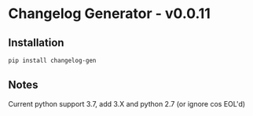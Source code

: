 # Changelog Generator - v0.0.11

## Installation

```bash
pip install changelog-gen
```

## Notes

Current python support 3.7, add 3.X and python 2.7 (or ignore cos EOL'd)
